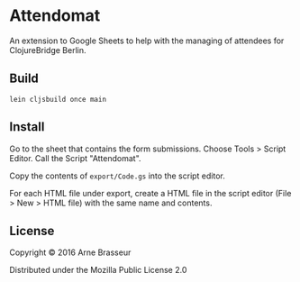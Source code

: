 # Attendomat

An extension to Google Sheets to help with the managing of attendees for
ClojureBridge Berlin.

## Build

```
lein cljsbuild once main
```

## Install

Go to the sheet that contains the form submissions. Choose Tools > Script
Editor. Call the Script "Attendomat".

Copy the contents of `export/Code.gs` into the script editor.

For each HTML file under export, create a HTML file in the script editor (File >
New > HTML file) with the same name and contents.

## License ##

Copyright © 2016 Arne Brasseur

Distributed under the Mozilla Public License 2.0

